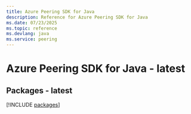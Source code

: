 ```yaml
---
title: Azure Peering SDK for Java
description: Reference for Azure Peering SDK for Java
ms.date: 07/23/2025
ms.topic: reference
ms.devlang: java
ms.service: peering
---
```

# Azure Peering SDK for Java - latest
## Packages - latest
[!INCLUDE [packages](peering-index.md)]